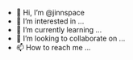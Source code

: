 - 👋 Hi, I’m @jinnspace
- 👀 I’m interested in ...
- 🌱 I’m currently learning ...
- 💞️ I’m looking to collaborate on ...
- 📫 How to reach me ...

<!---
jinnspace/jinnspace is a ✨ special ✨ repository because its `README.md` (this file) appears on your GitHub profile.
You can click the Preview link to take a look at your changes.
--->
